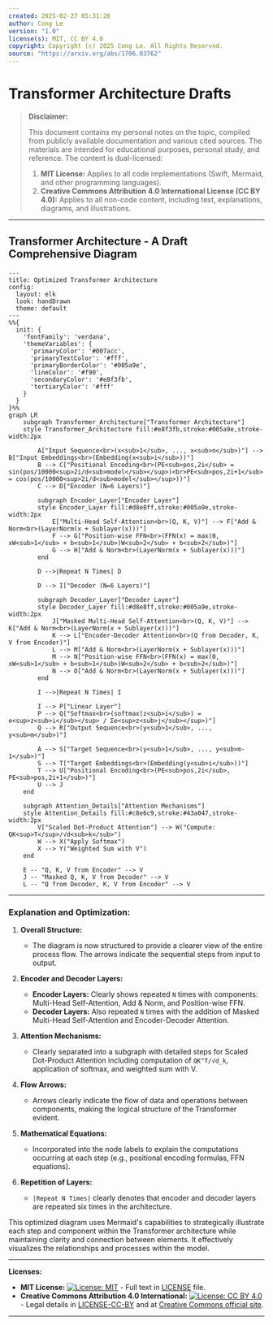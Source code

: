 ```yaml
---
created: 2025-02-27 05:31:26
author: Cong Le
version: "1.0"
license(s): MIT, CC BY 4.0
copyright: Copyright (c) 2025 Cong Le. All Rights Reserved.
source: "https://arxiv.org/abs/1706.03762"
---
```




# Transformer Architecture Drafts
> **Disclaimer:**
>
> This document contains my personal notes on the topic,
> compiled from publicly available documentation and various cited sources.
> The materials are intended for educational purposes, personal study, and reference.
> The content is dual-licensed:
> 1. **MIT License:** Applies to all code implementations (Swift, Mermaid, and other programming languages).
> 2. **Creative Commons Attribution 4.0 International License (CC BY 4.0):** Applies to all non-code content, including text, explanations, diagrams, and illustrations.
---


## Transformer Architecture - A Draft Comprehensive Diagram


```mermaid
---
title: Optimized Transformer Architecture
config:
  layout: elk
  look: handDrawn
  theme: default
---
%%{
  init: {
    'fontFamily': 'verdana',
    'themeVariables': {
      'primaryColor': '#007acc',
      'primaryTextColor': '#fff',
      'primaryBorderColor': '#005a9e',
      'lineColor': '#f90',
      'secondaryColor': '#e8f3fb',
      'tertiaryColor': '#fff'
    }
  }
}%%
graph LR
    subgraph Transformer_Architecture["Transformer Architecture"]
    style Transformer_Architecture fill:#e8f3fb,stroke:#005a9e,stroke-width:2px

        A["Input Sequence<br>(x<sub>1</sub>, ..., x<sub>n</sub>)"] --> B["Input Embeddings<br>(Embedding(x<sub>i</sub>))"]
        B --> C["Positional Encoding<br>(PE<sub>pos,2i</sub> = sin(pos/10000<sup>2i/d<sub>model</sub></sup>)<br>PE<sub>pos,2i+1</sub> = cos(pos/10000<sup>2i/d<sub>model</sub></sup>))"]
        C --> D["Encoder (N=6 Layers)"]

        subgraph Encoder_Layer["Encoder Layer"]
        style Encoder_Layer fill:#d8e8ff,stroke:#005a9e,stroke-width:2px
            E["Multi-Head Self-Attention<br>(Q, K, V)"] --> F["Add & Norm<br>(LayerNorm(x + Sublayer(x)))"]
            F --> G["Position-wise FFN<br>(FFN(x) = max(0, xW<sub>1</sub> + b<sub>1</sub>)W<sub>2</sub> + b<sub>2</sub>)"]
            G --> H["Add & Norm<br>(LayerNorm(x + Sublayer(x)))"]
        end
        
        D -->|Repeat N Times| D

        D --> I["Decoder (N=6 Layers)"]

        subgraph Decoder_Layer["Decoder Layer"]
        style Decoder_Layer fill:#d8e8ff,stroke:#005a9e,stroke-width:2px
            J["Masked Multi-Head Self-Attention<br>(Q, K, V)"] --> K["Add & Norm<br>(LayerNorm(x + Sublayer(x)))"]
            K --> L["Encoder-Decoder Attention<br>(Q from Decoder, K, V from Encoder)"]
            L --> M["Add & Norm<br>(LayerNorm(x + Sublayer(x)))"]
            M --> N["Position-wise FFN<br>(FFN(x) = max(0, xW<sub>1</sub> + b<sub>1</sub>)W<sub>2</sub> + b<sub>2</sub>)"]
            N --> O["Add & Norm<br>(LayerNorm(x + Sublayer(x)))"]
        end
        
        I -->|Repeat N Times| I
        
        I --> P["Linear Layer"]
        P --> Q["Softmax<br>(softmax(z<sub>i</sub>) = e<sup>z<sub>i</sub></sup> / Σe<sup>z<sub>j</sub></sup>)"]
        Q --> R["Output Sequence<br>(y<sub>1</sub>, ..., y<sub>m</sub>)"]

        A --> S["Target Sequence<br>(y<sub>1</sub>, ..., y<sub>m-1</sub>)"]
        S --> T["Target Embeddings<br>(Embedding(y<sub>i</sub>))"]
        T --> U["Positional Encoding<br>(PE<sub>pos,2i</sub>, PE<sub>pos,2i+1</sub>)"]
        U --> J
    end

    subgraph Attention_Details["Attention Mechanisms"]
    style Attention_Details fill:#c8e6c9,stroke:#43a047,stroke-width:2px
        V["Scaled Dot-Product Attention"] --> W("Compute: QK<sup>T</sup>/√d<sub>k</sub>")
        W --> X("Apply Softmax")
        X --> Y("Weighted Sum with V")
    end
    
    E -- "Q, K, V from Encoder" --> V
    J -- "Masked Q, K, V from Decoder" --> V
    L -- "Q from Decoder, K, V from Encoder" --> V

```

----


### Explanation and Optimization:

1. **Overall Structure:** 
   - The diagram is now structured to provide a clearer view of the entire process flow. The arrows indicate the sequential steps from input to output.

2. **Encoder and Decoder Layers:**
   - **Encoder Layers:** Clearly shows repeated `N` times with components: Multi-Head Self-Attention, Add & Norm, and Position-wise FFN.
   - **Decoder Layers:** Also repeated `N` times with the addition of Masked Multi-Head Self-Attention and Encoder-Decoder Attention.

3. **Attention Mechanisms:**
   - Clearly separated into a subgraph with detailed steps for Scaled Dot-Product Attention including computation of `QK^T/√d_k`, application of softmax, and weighted sum with V.

4. **Flow Arrows:** 
   - Arrows clearly indicate the flow of data and operations between components, making the logical structure of the Transformer evident.

5. **Mathematical Equations:** 
   - Incorporated into the node labels to explain the computations occurring at each step (e.g., positional encoding formulas, FFN equations).

6. **Repetition of Layers:** 
   - `|Repeat N Times|` clearly denotes that encoder and decoder layers are repeated six times in the architecture.

This optimized diagram uses Mermaid's capabilities to strategically illustrate each step and component within the Transformer architecture while maintaining clarity and connection between elements. It effectively visualizes the relationships and processes within the model.




---
**Licenses:**

- **MIT License:**  [![License: MIT](https://img.shields.io/badge/License-MIT-yellow.svg)](LICENSE) - Full text in [LICENSE](LICENSE) file.
- **Creative Commons Attribution 4.0 International:** [![License: CC BY 4.0](https://licensebuttons.net/l/by/4.0/88x31.png)](LICENSE-CC-BY) - Legal details in [LICENSE-CC-BY](LICENSE-CC-BY) and at [Creative Commons official site](http://creativecommons.org/licenses/by/4.0/).

---